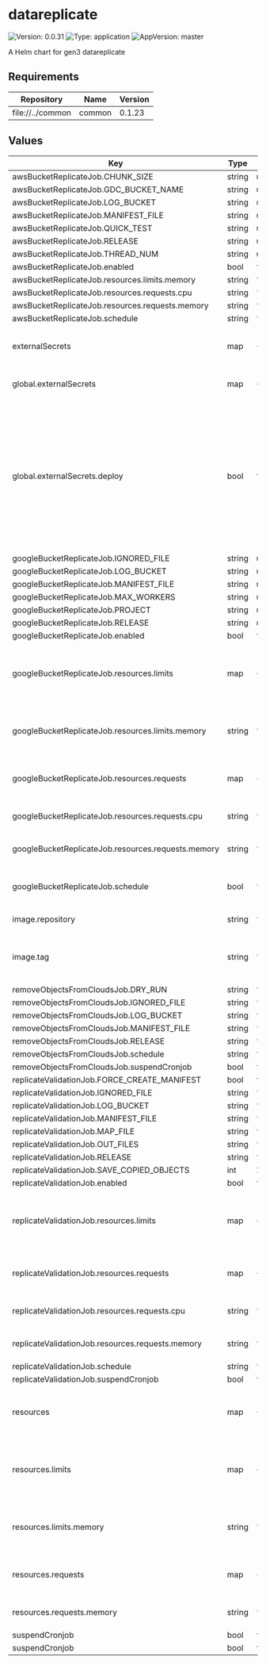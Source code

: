 # datareplicate

![Version: 0.0.31](https://img.shields.io/badge/Version-0.0.31-informational?style=flat-square) ![Type: application](https://img.shields.io/badge/Type-application-informational?style=flat-square) ![AppVersion: master](https://img.shields.io/badge/AppVersion-master-informational?style=flat-square)

A Helm chart for gen3 datareplicate

## Requirements

| Repository | Name | Version |
|------------|------|---------|
| file://../common | common | 0.1.23 |

## Values

| Key | Type | Default | Description |
|-----|------|---------|-------------|
| awsBucketReplicateJob.CHUNK_SIZE | string | `nil` |  |
| awsBucketReplicateJob.GDC_BUCKET_NAME | string | `nil` |  |
| awsBucketReplicateJob.LOG_BUCKET | string | `nil` |  |
| awsBucketReplicateJob.MANIFEST_FILE | string | `nil` |  |
| awsBucketReplicateJob.QUICK_TEST | string | `nil` |  |
| awsBucketReplicateJob.RELEASE | string | `nil` |  |
| awsBucketReplicateJob.THREAD_NUM | string | `nil` |  |
| awsBucketReplicateJob.enabled | bool | `true` |  |
| awsBucketReplicateJob.resources.limits.memory | string | `"2Gi"` |  |
| awsBucketReplicateJob.resources.requests.cpu | string | `"2"` |  |
| awsBucketReplicateJob.resources.requests.memory | string | `"128Mi"` |  |
| awsBucketReplicateJob.schedule | string | `"*/30 * * * *"` |  |
| externalSecrets | map | `{"awsCredsSecret":null,"dcfDataserviceSettingsSecret":null,"deploy":true,"googleCredsSecret":null}` | external secrets for datareplicate jobs |
| global.externalSecrets | map | `{"deploy":true}` | External Secrets settings. |
| global.externalSecrets.deploy | bool | `true` | Will use ExternalSecret resources to pull secrets from Secrets Manager instead of creating them locally. Be cautious as this will override secrets you have deployed. |
| googleBucketReplicateJob.IGNORED_FILE | string | `nil` |  |
| googleBucketReplicateJob.LOG_BUCKET | string | `nil` |  |
| googleBucketReplicateJob.MANIFEST_FILE | string | `nil` |  |
| googleBucketReplicateJob.MAX_WORKERS | string | `nil` |  |
| googleBucketReplicateJob.PROJECT | string | `nil` |  |
| googleBucketReplicateJob.RELEASE | string | `nil` |  |
| googleBucketReplicateJob.enabled | bool | `true` |  |
| googleBucketReplicateJob.resources.limits | map | `{"memory":"2Gi"}` | The maximum amount of resources that the container is allowed to use |
| googleBucketReplicateJob.resources.limits.memory | string | `"2Gi"` | The maximum amount of memory the container can use |
| googleBucketReplicateJob.resources.requests | map | `{"cpu":"2","memory":"128Mi"}` | The amount of resources that the container requests |
| googleBucketReplicateJob.resources.requests.cpu | string | `"2"` | The amount of CPU requested |
| googleBucketReplicateJob.resources.requests.memory | string | `"128Mi"` | The amount of memory requested |
| googleBucketReplicateJob.schedule | bool | `"*/30 * * * *"` | Whether to enable the Google bucket replicate job |
| image.repository | string | `"quay.io/cdis/dcf-dataservice"` | Docker repository. |
| image.tag | string | `"master"` | Overrides the image tag whose default is the chart appVersion. |
| removeObjectsFromCloudsJob.DRY_RUN | string | `"True"` |  |
| removeObjectsFromCloudsJob.IGNORED_FILE | string | `"s3://test-data-replication-manifest/ignored_files_manifest.csv"` |  |
| removeObjectsFromCloudsJob.LOG_BUCKET | string | `"test-data-replication-manifest"` |  |
| removeObjectsFromCloudsJob.MANIFEST_FILE | string | `"s3://test-data-replication-manifest/helm_test_redaction_manifest.tsv"` |  |
| removeObjectsFromCloudsJob.RELEASE | string | `"DR43"` |  |
| removeObjectsFromCloudsJob.schedule | string | `"*/30 * * * *"` |  |
| removeObjectsFromCloudsJob.suspendCronjob | bool | `true` |  |
| replicateValidationJob.FORCE_CREATE_MANIFEST | bool | `true` |  |
| replicateValidationJob.IGNORED_FILE | string | `"s3://test-data-replication-manifest/ignored_files_manifest.csv"` |  |
| replicateValidationJob.LOG_BUCKET | string | `"test-data-replication-manifest"` |  |
| replicateValidationJob.MANIFEST_FILE | string | `"s3://test-data-replication-manifest/helm_test_manifest.tsv"` |  |
| replicateValidationJob.MAP_FILE | string | `""` |  |
| replicateValidationJob.OUT_FILES | string | `"replication_validation_output_manifest.tsv"` |  |
| replicateValidationJob.RELEASE | string | `"DR43"` |  |
| replicateValidationJob.SAVE_COPIED_OBJECTS | int | `1` |  |
| replicateValidationJob.enabled | bool | `true` |  |
| replicateValidationJob.resources.limits | map | `{"memory":"32Gi"}` | The maximum amount of resources that the container is allowed to use |
| replicateValidationJob.resources.requests | map | `{"cpu":"8","memory":"16Gi"}` | The amount of resources that the container requests |
| replicateValidationJob.resources.requests.cpu | string | `"8"` | The amount of CPU requested |
| replicateValidationJob.resources.requests.memory | string | `"16Gi"` | The amount of memory requested |
| replicateValidationJob.schedule | string | `"*/30 * * * *"` |  |
| replicateValidationJob.suspendCronjob | bool | `true` |  |
| resources | map | `{"limits":{"memory":"2Gi"},"requests":{"memory":"512Mi"}}` | Resource requests and limits for the containers in the pod |
| resources.limits | map | `{"memory":"2Gi"}` | The maximum amount of resources that the container is allowed to use |
| resources.limits.memory | string | `"2Gi"` | The maximum amount of memory the container can use |
| resources.requests | map | `{"memory":"512Mi"}` | The amount of resources that the container requests |
| resources.requests.memory | string | `"512Mi"` | The amount of memory requested |
| suspendCronjob | bool | `true` |  |
| suspendCronjob | bool | `true` |  |
